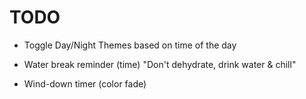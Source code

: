 # TODO

* Toggle Day/Night Themes based on time of the day

* Water break reminder (time) "Don't dehydrate, drink water & chill"

* Wind-down timer (color fade)
